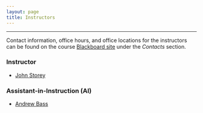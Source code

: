 ```yaml
---
layout: page
title: Instructors
---
```


---

Contact information, office hours, and office locations for the instructors can be found on the course [Blackboard site](https://blackboard.princeton.edu/webapps/pu-courseredirect-bb_bb60/find.jsp?course_id=QCB408-QCB508_S2019) under the *Contacts* section.  

### Instructor

- [John Storey](https://jdstorey.github.io)

### Assistant-in-Instruction (AI)

- [Andrew Bass](https://github.com/ajbass)


